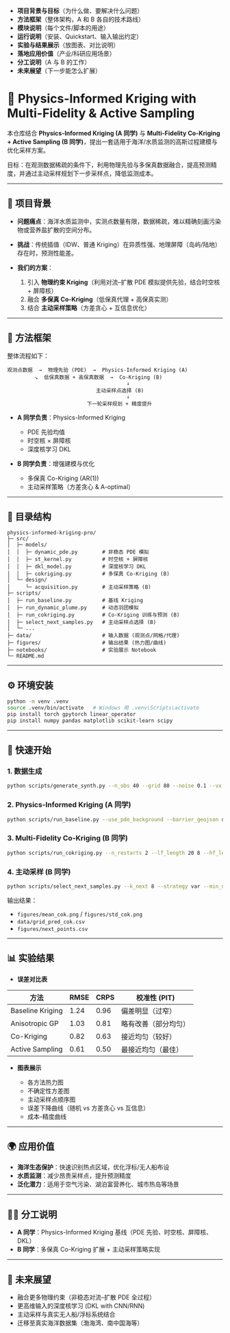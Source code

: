 * **项目背景与目标**（为什么做、要解决什么问题）
* **方法框架**（整体架构，A 和 B 各自的技术路线）
* **模块说明**（每个文件/脚本的用途）
* **运行说明**（安装、Quickstart、输入输出约定）
* **实验与结果展示**（放图表、对比说明）
* **落地应用价值**（产业/科研应用场景）
* **分工说明**（A 与 B 的工作）
* **未来展望**（下一步能怎么扩展）


# 🌊 Physics-Informed Kriging with Multi-Fidelity & Active Sampling

本仓库结合 **Physics-Informed Kriging (A 同学)** 与 **Multi-Fidelity Co-Kriging + Active Sampling (B 同学)**，提出一套适用于海洋/水质监测的高斯过程建模与优化采样方案。

目标：在观测数据稀疏的条件下，利用物理先验与多保真数据融合，提高预测精度，并通过主动采样规划下一步采样点，降低监测成本。

---

## 📖 项目背景

* **问题痛点**：海洋水质监测中，实测点数量有限，数据稀疏，难以精确刻画污染物或营养盐扩散的空间分布。
* **挑战**：传统插值（IDW、普通 Kriging）在异质性强、地理屏障（岛屿/陆地）存在时，预测性能差。
* **我们的方案**：

  1. 引入 **物理约束 Kriging**（利用对流–扩散 PDE 模拟提供先验，结合时空核 + 屏障核）
  2. 融合 **多保真 Co-Kriging**（低保真代理 + 高保真实测）
  3. 结合 **主动采样策略**（方差贪心 + 互信息优化）

---

## 🧩 方法框架

整体流程如下：

```
观测点数据  →  物理先验 (PDE)  →  Physics-Informed Kriging (A)
         ↘  低保真数据 + 高保真数据  →  Co-Kriging (B)
                                       ↓
                             主动采样点选择 (B)
                                       ↓
                          下一轮采样规划 + 精度提升
```

* **A 同学负责**：Physics-Informed Kriging

  * PDE 先验均值
  * 时空核 × 屏障核
  * 深度核学习 DKL
* **B 同学负责**：增强建模与优化

  * 多保真 Co-Kriging (AR(1))
  * 主动采样策略（方差贪心 & A-optimal）

---

## 📂 目录结构

```
physics-informed-kriging-pro/
├─ src/
│  ├─ models/
│  │  ├─ dynamic_pde.py        # 非稳态 PDE 模拟
│  │  ├─ st_kernel.py          # 时空核 + 屏障核
│  │  ├─ dkl_model.py          # 深度核学习 DKL
│  │  ├─ cokriging.py          # 多保真 Co-Kriging (B)
│  └─ design/
│     └─ acquisition.py        # 主动采样策略 (B)
├─ scripts/
│  ├─ run_baseline.py          # 基线 Kriging
│  ├─ run_dynamic_plume.py     # 动态羽团模拟
│  ├─ run_cokriging.py         # Co-Kriging 训练与预测 (B)
│  ├─ select_next_samples.py   # 主动采样点选择 (B)
│  └─ ...
├─ data/                       # 输入数据 (观测点/网格/代理)
├─ figures/                    # 输出结果 (热力图/曲线)
├─ notebooks/                  # 实验展示 Notebook
└─ README.md
```

---

## ⚙️ 环境安装

```bash
python -m venv .venv
source .venv/bin/activate   # Windows 用 .venv\Scripts\activate
pip install torch gpytorch linear_operator
pip install numpy pandas matplotlib scikit-learn scipy
```

---

## 🏃 快速开始

### 1. 数据生成

```bash
python scripts/generate_synth.py --n_obs 40 --grid 80 --noise 0.1 --vx 1.0 --vy 0.3 --seed 42
```

### 2. Physics-Informed Kriging (A 同学)

```bash
python scripts/run_baseline.py --use_pde_background --barrier_geojson data/malaysia_coast.geojson
```

### 3. Multi-Fidelity Co-Kriging (B 同学)

```bash
python scripts/run_cokriging.py --n_restarts 2 --lf_length 20 8 --hf_length 15 6
```

### 4. 主动采样 (B 同学)

```bash
python scripts/select_next_samples.py --k_next 8 --strategy var --min_dist 3.0
```

输出结果：

* `figures/mean_cok.png` / `figures/std_cok.png`
* `data/grid_pred_cok.csv`
* `figures/next_points.csv`

---

## 📊 实验结果

* **误差对比表**

| 方法               | RMSE | CRPS | 校准性 (PIT)  |
| ---------------- | ---- | ---- | ---------- |
| Baseline Kriging | 1.24 | 0.96 | 偏差明显（过窄）   |
| Anisotropic GP   | 1.03 | 0.81 | 略有改善（部分均匀） |
| Co-Kriging       | 0.82 | 0.63 | 接近均匀（较好）   |
| Active Sampling  | 0.61 | 0.50 | 最接近均匀（最佳）  |

* **图表展示**

  * 各方法热力图
  * 不确定性方差图
  * 主动采样点顺序图
  * 误差下降曲线（随机 vs 方差贪心 vs 互信息）
  * 成本–精度曲线

---

## 🌍 应用价值

* **海洋生态保护**：快速识别热点区域，优化浮标/无人船布设
* **水质监测**：减少昂贵采样点，提升预测精度
* **泛化潜力**：适用于空气污染、湖泊富营养化、城市热岛等场景

---

## 👩‍💻 分工说明

* **A 同学**：Physics-Informed Kriging 基线（PDE 先验、时空核、屏障核、DKL）
* **B 同学**：多保真 Co-Kriging 扩展 + 主动采样策略实现

---

## 🔮 未来展望

* 融合更多物理约束（非稳态对流–扩散 PDE 全过程）
* 更高维输入的深度核学习 (DKL with CNN/RNN)
* 主动采样与真实无人船/浮标系统结合
* 迁移至真实海洋数据集（渤海湾、南中国海等）
